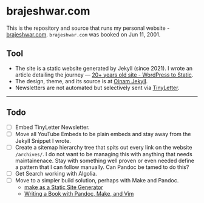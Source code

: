 # brajeshwar.com

This is the repository and source that runs my personal website - [brajeshwar.com](https://brajeshwar.com). `brajeshwar.com` was booked on Jun 11, 2001.

## Tool

- The site is a static website generated by Jekyll (since 2021). I wrote an article detailing the journey — [20+ years old site - WordPress to Static](https://brajeshwar.com/2021/brajeshwar.com-2021/).
- The design, theme, and its source is at [Oinam Jekyll](https://oinam.github.io/oinam-jekyll/).
- Newsletters are not automated but selectively sent via [TinyLetter](https://tinyletter.com/oinam).

---

## Todo

- [ ] Embed TinyLetter Newsletter.
- [ ] Move all YouTube Embeds to be plain embeds and stay away from the Jekyll Snippet I wrote.
- [ ] Create a sitemap hierarchy tree that spits out every link on the website `/archives/`. I do not want to be managing this with anything that needs maintainenace. Stay with something well proven or even needed define a pattern that I can follow manually. Can Pandoc be tamed to do this?
- [ ] Get Search working with Algolia.
- [ ] Move to a simpler build solution, perhaps with Make and Pandoc.
	+ [make as a Static Site Generator](https://www.karl.berlin/static-site.html)
	+ [Writing a Book with Pandoc, Make, and Vim](https://keleshev.com/my-book-writing-setup/)